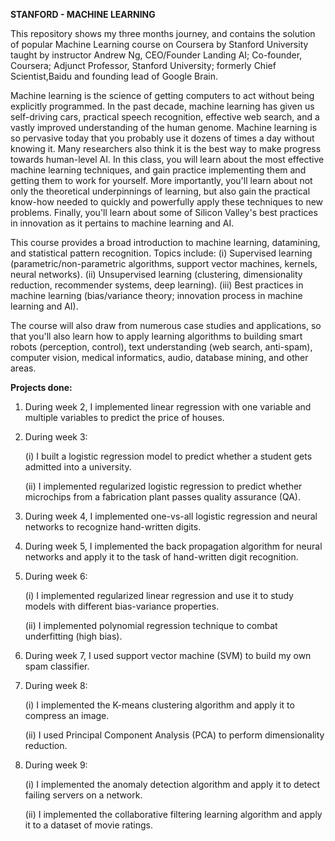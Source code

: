 **STANFORD - MACHINE LEARNING**

This repository shows my three months journey, and contains the solution of popular Machine Learning course on Coursera by Stanford University taught by instructor Andrew Ng, CEO/Founder Landing AI; Co-founder, Coursera; Adjunct Professor, Stanford University; formerly Chief Scientist,Baidu and founding lead of Google Brain.

Machine learning is the science of getting computers to act without being explicitly programmed. In the past decade, machine learning has given us self-driving cars, practical speech recognition, effective web search, and a vastly improved understanding of the human genome. Machine learning is so pervasive today that you probably use it dozens of times a day without knowing it. Many researchers also think it is the best way to make progress towards human-level AI. In this class, you will learn about the most effective machine learning techniques, and gain practice implementing them and getting them to work for yourself. More importantly, you'll learn about not only the theoretical underpinnings of learning, but also gain the practical know-how needed to quickly and powerfully apply these techniques to new problems. Finally, you'll learn about some of Silicon Valley's best practices in innovation as it pertains to machine learning and AI.

This course provides a broad introduction to machine learning, datamining, and statistical pattern recognition. Topics include:
(i)   Supervised learning (parametric/non-parametric algorithms, support vector machines, kernels, neural networks).
(ii)  Unsupervised learning (clustering, dimensionality reduction, recommender systems, deep learning).
(iii) Best practices in machine learning (bias/variance theory; innovation process in machine learning and AI).

 The course will also draw from numerous case studies and applications, so that you'll also learn how to apply learning algorithms to building smart robots (perception, control), text understanding (web search, anti-spam), computer vision, medical informatics, audio, database mining, and other areas.


**Projects done:**
1. During week 2, I implemented linear regression with one variable and multiple variables to predict the price of houses.
2. During week 3:

    (i)  I built a logistic regression model to predict whether a student gets admitted into a university.

    (ii) I implemented regularized logistic regression to predict whether microchips from a fabrication plant passes quality assurance (QA).
3. During week 4, I implemented one-vs-all logistic regression and neural networks to recognize hand-written digits.
4. During week 5, I implemented the back propagation algorithm for neural networks and apply it to the task of hand-written digit recognition.
5. During week 6:

    (i)  I implemented regularized linear regression and use it to study models with different bias-variance properties.

    (ii) I implemented polynomial regression technique to combat underfitting (high bias).
6. During week 7, I used support vector machine (SVM) to build my own spam classifier.
7. During week 8:

    (i)  I implemented the K-means clustering algorithm and apply it to compress an image.

    (ii) I used Principal Component Analysis (PCA) to perform dimensionality reduction.
8. During week 9:

    (i)  I implemented the anomaly detection algorithm and apply it to detect failing servers on a network.

    (ii) I implemented the collaborative filtering learning algorithm and apply it to a dataset of movie ratings.
